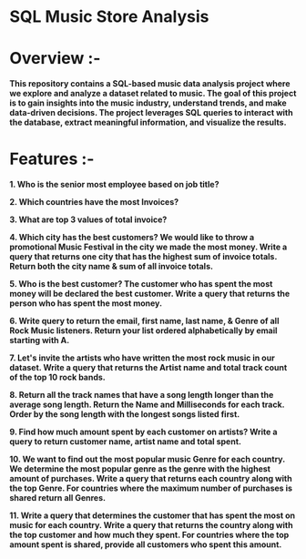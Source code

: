 # SQL Music Store Analysis

# Overview :-
**This repository contains a SQL-based music data analysis project where we explore and analyze a dataset related to music. The goal of this project is to gain insights into the music industry, understand trends, and make data-driven decisions. The project leverages SQL queries to interact with the database, extract meaningful information, and visualize the results.**

# Features :-

**1.	Who is the senior most employee based on job title?**

**2.	Which countries have the most Invoices?**

**3.	What are top 3 values of total invoice?**

**4.	Which city has the best customers? We would like to throw a promotional Music Festival in the city we made the most money. Write a query that returns one city that has the highest sum of invoice totals. Return both the city name & sum of all invoice totals.**

**5.	Who is the best customer? The customer who has spent the most money will be declared the best customer. Write a query that returns the person who has spent the most money.**



**6.  Write query to return the email, first name, last name, & Genre of all Rock Music listeners. Return your list ordered alphabetically by email starting with A.**

**7.  Let's invite the artists who have written the most rock music in our dataset. Write a query that returns the Artist name and total track count of the top 10 rock bands.**

**8. Return all the track names that have a song length longer than the average song length. Return the Name and Milliseconds for each track. Order by the song length with the longest songs listed first.**



**9. Find how much amount spent by each customer on artists? Write a query to return customer name, artist name and total spent.**

**10. We want to find out the most popular music Genre for each country. We determine the most popular genre as the genre with the highest amount of purchases. Write a query that returns each country along with the top Genre. For countries where the maximum number of purchases is shared return all Genres.**

**11. Write a query that determines the customer that has spent the most on music for each country. Write a query that returns the country along with the top customer and how much they spent. For countries where the top amount spent is shared, provide all customers who spent this amount.**
